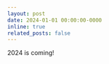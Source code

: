 ```yaml
---
layout: post
date: 2024-01-01 00:00:00-0000
inline: true
related_posts: false
---
```


2024 is coming!
